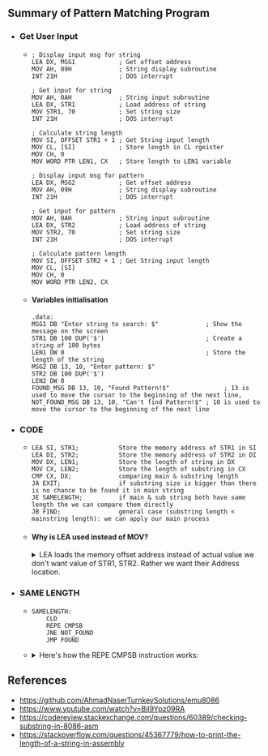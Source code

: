 ## Summary of Pattern Matching Program
- ### Get User Input
  - ```assembly
    ; Display input msg for string     
    LEA DX, MSG1            ; Get offset address
    MOV AH, 09H             ; String display subroutine
    INT 21H                 ; DOS interrupt
    
    ; Get input for string  
    MOV AH, 0AH             ; String input subroutine
    LEA DX, STR1            ; Load address of string
    MOV STR1, 70            ; Set string size
    INT 21H                 ; DOS interrupt
    
    ; Calculate string length
    MOV SI, OFFSET STR1 + 1 ; Get String input length
    MOV CL, [SI]            ; Store length in CL rgeister
    MOV CH, 0
    MOV WORD PTR LEN1, CX   ; Store length to LEN1 variable
    
    ; Display input msg for pattern             
    LEA DX, MSG2            ; Get offset address
    MOV AH, 09H             ; String display subroutine
    INT 21H                 ; DOS interrupt
    
    ; Get input for pattern
    MOV AH, 0AH             ; String input subroutine
    LEA DX, STR2            ; Load address of string
    MOV STR2, 70            ; Set string size
    INT 21H                 ; DOS interrupt   
    
    ; Calculate pattern length
    MOV SI, OFFSET STR2 + 1 ; Get String input length
    MOV CL, [SI]
    MOV CH, 0
    MOV WORD PTR LEN2, CX
    ```
  - #### Variables initialisation
    ```assembly
    .data:
    MSG1 DB "Enter string to search: $"             ; Show the message on the screen
    STR1 DB 100 DUP('$')                            ; Create a string of 100 bytes
    LEN1 DW 0                                       ; Store the length of the string
    MSG2 DB 13, 10, "Enter pattern: $"              
    STR2 DB 100 DUP('$')                            
    LEN2 DW 0 
    FOUND_MSG DB 13, 10, "Found Pattern!$"               ; 13 is used to move the cursor to the beginning of the next line,
    NOT_FOUND_MSG DB 13, 10, "Can't find Pattern!$" ; 10 is used to move the cursor to the beginning of the next line 
    ```

- ### CODE
  - ```assembly
    LEA SI, STR1;           Store the memory address of STR1 in SI
    LEA DI, STR2;           Store the memory address of STR2 in DI
    MOV DX, LEN1;           Store the length of string in DX
    MOV CX, LEN2;           Store the length of substring in CX
    CMP CX, DX;             comparing main & substring length
    JA EXIT;                if substring size is bigger than there is no chance to be found it in main string
    JE SAMELENGTH;          if main & sub string both have same length the we can compare them directly
    JB FIND;                general case (substring length < mainstring length): we can apply our main process  
    ```
  - #### Why is LEA used instead of MOV?
    <details>
      <summary>LEA loads the memory offset address instead of actual value we don't want value of STR1, STR2. Rather we want their Address location.</summary>
    In the given code snippet, the LEA instruction is used to load the effective address of a memory operand into a register. Let's examine the lines: 

    ```assembly
    LEA SI, STR1
    LEA DI, STR2
    ```
    Here, LEA SI, STR1 loads the effective address of the STR1 variable into the SI register, and LEA DI, STR2 loads the effective address of the STR2 variable into the DI register.

    The LEA (Load Effective Address) instruction is commonly used to calculate and load the offset of a memory operand into a register without actually dereferencing or accessing the memory location. It allows us to perform arithmetic operations on the address of a variable and store the resulting address in a register.

    In this case, LEA is used instead of MOV because we want to load the addresses of the strings STR1 and STR2, not their values. Using MOV with the immediate mode (MOV SI, OFFSET STR1) would result in loading the actual value of STR1 into the SI register rather than its address.

    By loading the addresses of the strings into the SI and DI registers, they can be used as source (SI) and destination (DI) indices for string operations like string comparison, concatenation, or any other string manipulation tasks.
    </details>
- ### SAME LENGTH
  - ```assembly
    SAMELENGTH:
        CLD
        REPE CMPSB
        JNE NOT_FOUND
        JMP FOUND
    ```
  - <details>
    <summary>Here's how the REPE CMPSB instruction works:</summary>

    It compares the byte at [SI] with the byte at [DI] and sets the Zero Flag (ZF) if they are equal.

    If the ZF flag is set (i.e., the bytes are equal), it increments SI and DI to point to the next bytes in memory.

    It repeats steps 1 and 2 until the ZF flag is cleared (i.e., the bytes being compared are not equal) or the count in CX reaches zero.
    </details>

## References

- https://github.com/AhmadNaserTurnkeySolutions/emu8086
- https://www.youtube.com/watch?v=BjI9Ypz09RA
- https://codereview.stackexchange.com/questions/60389/checking-substring-in-8086-asm
- https://stackoverflow.com/questions/45367779/how-to-print-the-length-of-a-string-in-assembly